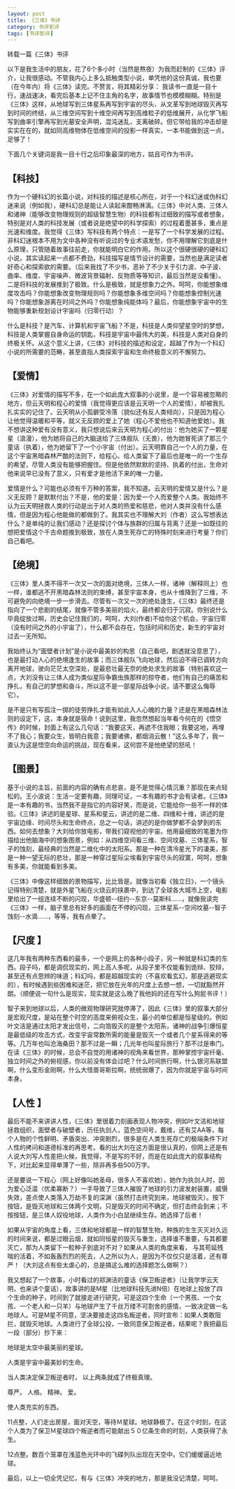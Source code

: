 ```yaml
---
layout: post
title: 《三体》书评
category: 书评影评
tags: [书评影评]
---
```


转载一篇《三体》书评

以下是我生活中的朋友，花了6个多小时（当然是熬夜）为我而赶制的《三体》评介，让我很感动。不管我内心上多么抵触类型小说，单凭他的这份真诚，我也要（在今年内）将《三体》读完。不赘言，将其精彩分享： 我读书一直是一目十行，速战速决，看完后基本上记不住主角的名字，故事情节也模模糊糊。特别是《三体》这样，从地球写到三体星系再写到宇宙的尽头、从文革写到地球毁灭再写到时间的终结，从三维空间写到十维空间再写到高维粒子的低维展开，从化学飞船写到曲率引擎再写到光墓安全声明，混沌迷乱，支离破碎。但它带给我的冲击却是实实在在的，就如同高维物体在低维空间的投影一样真实，一本书能做到这一点，足够了！

下面几个关键词是我一目十行之后印象最深的地方，姑且可作为书评。

## 【科技】

作为一个硬科幻的长篇小说，对科技的描述是核心所在，对于一个科幻迷或伪科幻迷来说（例如我），硬科幻总是能让人读起来酣畅淋漓。《三体》中对人类、三体人和诸神（能够改变物理规则的超级智慧生物）的科技都有过细致的描写或者想象，特别是对人类的科技发展（或者说是绝望中的科学探索）的过程着墨甚多，重点是光速和维度。我觉得《三体》写科技有两个特点：一是写了一个科学发展的过程。非科幻迷根本不用为文中各种没有听说过的专业术语发愁，你不用理解它到底是什么原理，只管随着故事往前走，你就能明白它的作用。所以这个很硬很硬的硬科幻小说，其实读起来一点都不费劲，科技描写是情节设计的需要，当然也是满足读者好奇心和探索欲的需要。（后来我找了不少书，恶补了不少关于引力波、中子波、曲率、维度、宇宙噪声、微波背景辐射、反物质等等知识，最后当然是没看懂）。二是将科技的发展推到了极致。什么是极致，就是想象力之外。呵呵，你能想象维度攻击吗？你能想象改变物理规则吗？你能想象多维空间吗？你能想象控制光速吗？你能想象游离在时间之外吗？你能想象纯能体吗？最后，你能想象宇宙中的生物能够重新规划设计宇宙吗（归零行动）？

什么是科技？是汽车、计算机和宇宙飞船？不是，科技是人类仰望星空时的梦想，科技是人类掌握自身命运的钥匙，科技是宇宙中最伟大的美，科技是人类对自身的终极关怀。从这个意义上讲，《三体》对科技的描述和设定，超越了作为一个科幻小说的所需要的范畴，甚至直指人类探索宇宙和生命终极意义的不懈努力。 

## 【爱情】 

《三体》对爱情的描写不多，在一个如此庞大叙事的小说里，是一个容易被忽略的地方，但云天明和程心的爱情（我觉得更应该是云天明一个人的爱情），却被我扎扎实实的记住了。云天明从小孤僻受冷落（貌似还有反人类倾向），只是因为程心让他觉得温暖和平等，就义无反顾的爱上了她（程心不爱他也不知道他爱她）。我不想讲这种爱有没有意义，我只想说后来云天明为程心的付出：他为她买了一颗星星（浪漫），他为她将自己的大脑送给了三体舰队（无畏），他为她冒死讲了那三个童话（执着），他为她留下了一个小宇宙（付出）。云天明靠自己一个人的力量，在这个宇宙黑暗森林严酷的法则下，给程心、给人类留下了最后也是唯一的一个生存的希望，尽管人类没有能够把握住。但是他依然默默的坚持、执着的付出，生命对他来说早已没有了意义，只有爱才是他活下来的唯一力量。

爱情是什么？可能也必须有千万种的答案，我不知道。云天明的爱情又是什么？是义无反顾？是默默付出？不是，他的爱是：因为爱一个人而爱整个人类。我始终不认为云天明拯救人类的行动是出于对人类的热爱和慈悲，他对人类并没有什么感情，但是因为程心他能做的都做到了。我其实也不理解大刘（作者）这么写想表达什么？是单纯的让我们感动？还是探讨个体与族群的归属与背离？还是一如既往的想把爱情这个千古命题推到极致，放在人类生死存亡的特殊时刻来进行考量？你们自己看吧。

## 【绝境】

《三体》里人类不得不一次又一次的面对绝境，三体人一样，诸神（解释同上）也一样，谁都逃不开黑暗森林法则的束缚，甚至宇宙本身，也从十维降到了三维，不可避免的向绝境一步一步滑去。尽管有一次又一次的绝处逢生，《三体》最终还是指向了一个悲剧的结尾，就像不管多美丽的焰火，最终都会归于沉寂。你别说什么毕竟绽放过啊，历史会记住我们的，呵呵，大刘(作者)不给你这个机会，宇宙归零（没有时间之外的小宇宙了），什么都不会存在，包括时间和历史，新生的宇宙对过去一无所知。

我始终认为“面壁者计划”是小说中最美妙的构思（自己看吧，剧透就没意思了），也是最打动人心的绝境逢生的故事；而三体舰队飞向地球，然后迫不得已调转方向离开地球，驶向茫茫太空深处，是最悲壮最无奈的绝处求生的故事（特别喜欢这一点，大刘没有让三体人成为类似星际争霸虫族那样的掠夺者，他们有自己的痛苦和挣扎，有自己的梦想和奋斗，所以这不是一部星际战争小说，请不要这么侮辱它）。

是不是只有写孤注一掷的徒劳挣扎才能有如此入人心魄的力量？还是在黑暗森林法则的设定下，这，本身就是宿命！说到这里，我忽然想起当年看今何在的《悟空传》的时候，封面上有这么几句话：“我要这天，再遮不住我眼；我要这地，再埋不了我心；我要众生，皆明白我意；我要诸佛，都烟消云散！”这么多年了，我一直认为这是悟空向命运的挑战，现在看来，这何尝不是他绝望的怒吼！

## 【图景】

基于小说的主旨，前面的内容的确有点悲哀，是不是觉得心情沉重？那现在来点轻松的。王小波说：生活一定要有趣，同理可证，一本有趣的书才会有读者。《三体》是一本有趣的书，当然我不是指它的内容好笑，而是说，它能给你一些不一样的体验。《三体》讲述的是星球、星系和星云，讲述的是二维、四维和十维，讲述的是宇宙边缘、时间尽头和生命终点，总之一句话，讲述的是你做梦都不会梦到的东西。如何去想象？大刘给你放电影，带我们窥视他的宇宙。他用最细致的笔墨为你描绘出他脑海中的想象图景，例如：从四维空间看三维、空间坟墓、三体星系，智子的蚀刻，最经典的当然是二维化中的太阳系。那是一种在清冷星光下的凄美，那是一种一望无际的悲壮，那是一种穿过星际尘埃看到宇宙尽头的寂寞，呵呵，想象有多美，你就能看到多美。

《三体》中像这样细致的景物描写，比比皆是。就像当初看《独立日》，一个镜头记得特别清楚，就是外星飞船在火烧云的挟裹中，到达了全球各大城市上空，电影里给出了一组连续不断的闪现，华盛顿--纽约--东京--莫斯科……，就像我读完《三体》一样，脑子里总有好多的画面在不停的闪现，三体星系--空间坟墓--智子蚀刻--水滴……，等等，我有点晕了。

## 【尺度 】

这几年我有两种东西看的最多，一个是网上的各种小段子，另一种就是科幻类的东西。段子吗，都是调侃现实的，网上高人多呢，从段子里不仅能看到诡辩、狡辩，甚至还有点思辨的味道；科幻吗，都是超越现实的（不喜欢看玄幻，那是逃避现实的），有时候遇到些困难和迷茫，把它放在光年的尺度上去想一想，一切就豁然开朗。（顺便说一句什么是现实，现实就是这么晚了我他妈的还在写什么狗屁书评！）

智子来到地球以后，人类的微观物理研究就停滞了，因此《三体》里的叙事大部分是宏观尺度，是站在整个时空的高度来俯视众生，最小的单位都是恒星级的。例如叶文洁是通过太阳才发出信号，二向箔毁灭的是整个太阳系，诸神的战争引爆恒星是最低级的攻击方式，改变宇宙常数所需的能量是毁灭一个或者几个星系得来的等等。几万年也叫沧海桑田？那不过是一瞬；几光年也叫星际旅行？那不过是串门。在读《三体》的时候，总会不自觉的用诸神的视角来看世界，那种掌控宇宙纤毫、独立时间之外的俯视感，你以前没有体会过吧？什么时间旅行啊，什么银河系联盟啊，什么变形金刚啊，什么大怪兽哥斯拉啊，统统弱爆了，因为你就是宇宙与时间本身。

## 【人性 】

最后不能不来讲讲人性，《三体》里很着力刻画表现人物冲突，例如叶文洁和地球拯救组织，面壁者与破壁者，历任执剑人，蓝色空间号，戴维，还有艾AA等，每个人物的个性鲜明、矛盾突出、冲突剧烈，很多是在人类生死存亡的极端条件下对人性的拷问和道德标准的再思考。看的出大刘在这方面是很认真的，但网上还是有人说大刘写人性差把火候，我觉得，不是写的不好，而是在如此庞大的叙事结构下，对比起来显得单薄了一些，除非再多些500万字。

还是要说一下程心（网上好像叫她圣母，很多人不喜欢她），她作为执剑人时，因为爱心泛滥（优柔寡断？）一手导致了三体人摧毁了地球的引力波发射装置，威慑失效，差点使人类落入万劫不复的深渊（虽然打击终究到来，地球被毁灭）。按下按钮，是毁灭地球和三体两个文明，只是毁灭的时间不确定，但打击终会到来；不按按钮，是三体人奴役地球，人类作为小白鼠继续生存。她选择了后者！

如果从宇宙的角度上看，三体和地球都是一样的智慧生物，种族的生生灭灭对久远的时间来说，都是过眼云烟，就如同恒星的毁灭与重生，选择谁不重要，与其都要灭亡，那为人类留下一粒种子到底对不对？如果从人类的角度来看， 与其苟延残喘的活着，不如轰轰烈烈的死去，人之所以为人，是因为不仅仅只是活着，还有尊严！（大刘这点有些太虐心的，总是搞这么难的选择题怎么做啊？）

我又想起了一个故事，小时看过的郑渊洁的童话《保卫叛逆者》（让我学学云天明，也来讲个童话），故事讲的是M星（比地球科技先进N倍）在地球上投放了四个生命的种子，时间到了就接走进行研究，可是这四个生命（一个男孩、一个女孩、一个老人和一只羊）与地球产生了千丝万缕不可割舍的感情，一致决定做一名地球人。可是M星不同意，坚决要接走这四名叛逆者，同时宣布：如果人类敢阻拦，就毁灭地球。人类进行了全球公投，一致同意保卫叛逆者。结果呢？我把最后一段（部分）抄下来：

地球是太空中最美丽的星球。

人类是宇宙中最美妙的生命。

当人类决定保卫叛逆者时， 以上两条就成了终极真理。

尊严。 人格。 精神。 爱。

使人类充实的东西。

11点整，人们走出房屋，面对天空，等待Ｍ星球。地球静极了。在这个时刻，在这个人类为了保卫Ｍ星球四个叛逆者而可能献出５０亿条生命的时刻，人类获得了永生。

12点整。数百个笼罩在浅蓝色光环中的飞碟列队出现在天空中。它们缓缓逼近地球。

最后，以上一切全凭记忆，有与《三体》冲突的地方，那是我没记清楚，呵呵。